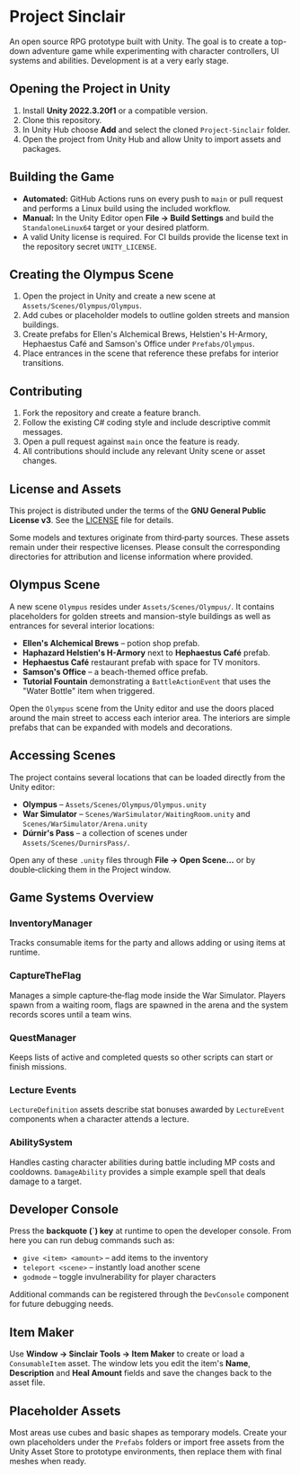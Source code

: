 # Project Sinclair
An open source RPG prototype built with Unity. The goal is to create a top-down adventure game while experimenting with character controllers, UI systems and abilities. Development is at a very early stage.

## Opening the Project in Unity
1. Install **Unity 2022.3.20f1** or a compatible version.
2. Clone this repository.
3. In Unity Hub choose **Add** and select the cloned `Project-Sinclair` folder.
4. Open the project from Unity Hub and allow Unity to import assets and packages.

## Building the Game
- **Automated:** GitHub Actions runs on every push to `main` or pull request and performs a Linux build using the included workflow.
- **Manual:** In the Unity Editor open **File → Build Settings** and build the `StandaloneLinux64` target or your desired platform.
- A valid Unity license is required. For CI builds provide the license text in the repository secret `UNITY_LICENSE`.


## Creating the Olympus Scene
1. Open the project in Unity and create a new scene at `Assets/Scenes/Olympus/Olympus`.
2. Add cubes or placeholder models to outline golden streets and mansion buildings.
3. Create prefabs for Ellen's Alchemical Brews, Helstien's H-Armory, Hephaestus Café and Samson's Office under `Prefabs/Olympus`.
4. Place entrances in the scene that reference these prefabs for interior transitions.


## Contributing
1. Fork the repository and create a feature branch.
2. Follow the existing C# coding style and include descriptive commit messages.
3. Open a pull request against `main` once the feature is ready.
4. All contributions should include any relevant Unity scene or asset changes.

## License and Assets
This project is distributed under the terms of the **GNU General Public License v3**. See the [LICENSE](LICENSE) file for details.

Some models and textures originate from third‑party sources. These assets remain under their respective licenses. Please consult the corresponding directories for attribution and license information where provided.

## Olympus Scene
A new scene `Olympus` resides under `Assets/Scenes/Olympus/`. It contains
placeholders for golden streets and mansion-style buildings as well as entrances
for several interior locations:

- **Ellen's Alchemical Brews** – potion shop prefab.
- **Haphazard Helstien's H-Armory** next to **Hephaestus Café** prefab.
- **Hephaestus Café** restaurant prefab with space for TV monitors.
- **Samson's Office** – a beach-themed office prefab.
- **Tutorial Fountain** demonstrating a `BattleActionEvent` that uses the
  "Water Bottle" item when triggered.

Open the `Olympus` scene from the Unity editor and use the doors placed around
the main street to access each interior area. The interiors are simple prefabs
that can be expanded with models and decorations.

## Accessing Scenes
The project contains several locations that can be loaded directly from the
Unity editor:

- **Olympus** – `Assets/Scenes/Olympus/Olympus.unity`
- **War Simulator** – `Scenes/WarSimulator/WaitingRoom.unity` and
  `Scenes/WarSimulator/Arena.unity`
- **Dúrnir's Pass** – a collection of scenes under
  `Assets/Scenes/DurnirsPass/`.

Open any of these `.unity` files through **File → Open Scene…** or by
double‑clicking them in the Project window.

## Game Systems Overview
### InventoryManager
Tracks consumable items for the party and allows adding or using items at
runtime.

### CaptureTheFlag
Manages a simple capture‑the‑flag mode inside the War Simulator. Players spawn
from a waiting room, flags are spawned in the arena and the system records
scores until a team wins.

### QuestManager
Keeps lists of active and completed quests so other scripts can start or finish
missions.

### Lecture Events
`LectureDefinition` assets describe stat bonuses awarded by `LectureEvent`
components when a character attends a lecture.

### AbilitySystem
Handles casting character abilities during battle including MP costs and
cooldowns. `DamageAbility` provides a simple example spell that deals damage to
a target.

## Developer Console
Press the **backquote (`) key** at runtime to open the developer console. From
here you can run debug commands such as:

- `give <item> <amount>` – add items to the inventory
- `teleport <scene>` – instantly load another scene
- `godmode` – toggle invulnerability for player characters

Additional commands can be registered through the `DevConsole` component for
future debugging needs.

## Item Maker
Use **Window → Sinclair Tools → Item Maker** to create or load a
`ConsumableItem` asset. The window lets you edit the item's **Name**,
**Description** and **Heal Amount** fields and save the changes back to the
asset file.

## Placeholder Assets
Most areas use cubes and basic shapes as temporary models. Create your own
placeholders under the `Prefabs` folders or import free assets from the Unity
Asset Store to prototype environments, then replace them with final meshes when
ready.
